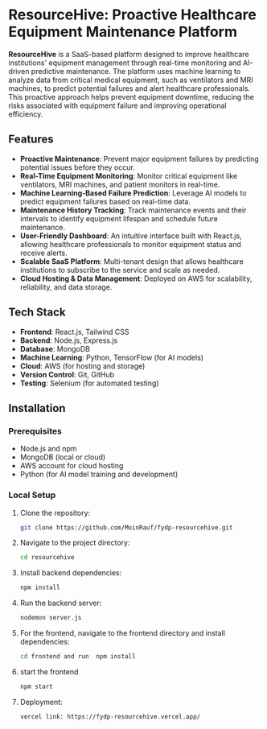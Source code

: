 # ResourceHive: Proactive Healthcare Equipment Maintenance Platform

**ResourceHive** is a SaaS-based platform designed to improve healthcare institutions' equipment management through real-time monitoring and AI-driven predictive maintenance. The platform uses machine learning to analyze data from critical medical equipment, such as ventilators and MRI machines, to predict potential failures and alert healthcare professionals. This proactive approach helps prevent equipment downtime, reducing the risks associated with equipment failure and improving operational efficiency.

## Features

- **Proactive Maintenance**: Prevent major equipment failures by predicting potential issues before they occur.
- **Real-Time Equipment Monitoring**: Monitor critical equipment like ventilators, MRI machines, and patient monitors in real-time.
- **Machine Learning-Based Failure Prediction**: Leverage AI models to predict equipment failures based on real-time data.
- **Maintenance History Tracking**: Track maintenance events and their intervals to identify equipment lifespan and schedule future maintenance.
- **User-Friendly Dashboard**: An intuitive interface built with React.js, allowing healthcare professionals to monitor equipment status and receive alerts.
- **Scalable SaaS Platform**: Multi-tenant design that allows healthcare institutions to subscribe to the service and scale as needed.
- **Cloud Hosting & Data Management**: Deployed on AWS for scalability, reliability, and data storage.

## Tech Stack

- **Frontend**: React.js, Tailwind CSS
- **Backend**: Node.js, Express.js
- **Database**: MongoDB
- **Machine Learning**: Python, TensorFlow (for AI models)
- **Cloud**: AWS (for hosting and storage)
- **Version Control**: Git, GitHub
- **Testing**: Selenium (for automated testing)

## Installation

### Prerequisites

- Node.js and npm
- MongoDB (local or cloud)
- AWS account for cloud hosting
- Python (for AI model training and development)

### Local Setup

1. Clone the repository:
   ```bash
   git clone https://github.com/MoinRauf/fydp-resourcehive.git

2. Navigate to the project directory:
   ```bash
   cd resourcehive   

3. Install backend dependencies:
   ```bash
   npm install

4. Run the backend server:
   ```bash
   nodemon server.js

5. For the frontend, navigate to the frontend directory and install dependencies:
   ```bash
   cd frontend and run  npm install
6. start the frontend 
   ```bash
   npm start
7. Deployment:
   ```bash
   vercel link: https://fydp-resourcehive.vercel.app/